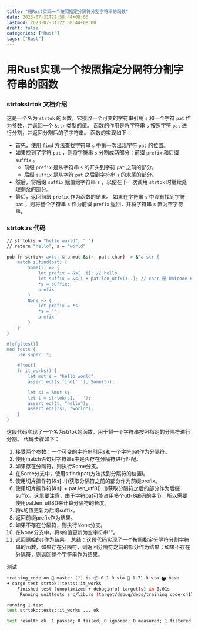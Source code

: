 ```yaml
---
title: "用Rust实现一个按照指定分隔符分割字符串的函数"
date: 2023-07-31T22:58:44+08:00
lastmod: 2023-07-31T22:58:44+08:00 
draft: false
categories: ["Rust"]
tags: ["Rust"]
---
```


# 用Rust实现一个按照指定分隔符分割字符串的函数

### strtokstrtok 文档介绍

这是一个名为 `strtok` 的函数，它接收一个可变的字符串引用 `s` 和一个字符 `pat` 作为参数，并返回一个 `&str` 类型的值。
 函数的作用是将字符串 `s` 按照字符 `pat` 进行分割，并返回分割后的子字符串。
 函数的实现如下：

- 首先，使用 `find` 方法查找字符串 `s` 中第一次出现字符 `pat` 的位置。
- 如果找到了字符 `pat` ，则将字符串 `s` 分割成两部分：前缀 `prefix` 和后缀 `suffix` 。
  - 前缀 `prefix` 是从字符串 `s` 的开头到字符 `pat` 之前的部分。
  - 后缀 `suffix` 是从字符 `pat` 之后到字符串 `s` 的末尾的部分。
- 然后，将后缀 `suffix` 赋值给字符串 `s` ，以便在下一次调用 `strtok` 时继续处理剩余的部分。
- 最后，返回前缀 `prefix` 作为函数的结果。
 如果在字符串 `s` 中没有找到字符 `pat` ，则将整个字符串 `s` 作为前缀 `prefix` 返回，并将字符串 `s` 置为空字符串。

### strtok.rs 代码

```bash
// strtok(s = "hello world", " ")
// return "hello", s = "world"

pub fn strtok<'a>(s: &'a mut &str, pat: char) -> &'a str {
    match s.find(pat) {
        Some(i) => {
            let prefix = &s[..i]; // hello
            let suffix = &s[i + pat.len_utf8()..]; // char 是 Unicode &str 中的空格是 utf-8 故 pat 占的位置不一定是1
            *s = suffix;
            prefix
        }
        None => {
            let prefix = *s;
            *s = "";
            prefix
        }
    }
}

#[cfg(test)]
mod tests {
    use super::*;

    #[test]
    fn it_works() {
        let mut s = "hello world";
        assert_eq!(s.find(' '), Some(5));

        let s1 = &mut s;
        let t = strtok(s1, ' ');
        assert_eq!(t, "hello");
        assert_eq!(*s1, "world");
    }
}

```

这段代码实现了一个名为strtok的函数，用于将一个字符串按照指定的分隔符进行分割。
 代码步骤如下：

1. 接受两个参数：一个可变的字符串引用s和一个字符pat作为分隔符。
2. 使用match语句对字符串s中是否存在分隔符进行匹配。
3. 如果存在分隔符，则执行Some分支。
4. 在Some分支中，使用s.find(pat)方法找到分隔符的位置i。
5. 使用切片操作符(&s[..i])获取分隔符之前的部分作为前缀prefix。
6. 使用切片操作符(&s[i + pat.len_utf8()..])获取分隔符之后的部分作为后缀suffix。这里要注意，由于字符pat可能占用多个utf-8编码的字节，所以需要使用pat.len_utf8()来计算分隔符的长度。
7. 将s的值更新为后缀suffix。
8. 返回前缀prefix作为结果。
9. 如果不存在分隔符，则执行None分支。
10. 在None分支中，将s的值更新为空字符串""。
11. 返回原始的s作为结果。
 总结：这段代码实现了一个按照指定分隔符分割字符串的函数，如果存在分隔符，则返回分隔符之前的部分作为结果；如果不存在分隔符，则返回整个字符串作为结果。

测试

```bash
training_code on  master [?] is 📦 0.1.0 via 🦀 1.71.0 via 🅒 base 
➜ cargo test strtok::tests::it_works             
    Finished test [unoptimized + debuginfo] target(s) in 0.01s
     Running unittests src/lib.rs (target/debug/deps/training_code-c41752abc7a3994f)

running 1 test
test strtok::tests::it_works ... ok

test result: ok. 1 passed; 0 failed; 0 ignored; 0 measured; 1 filtered out; finished in 0.00s

```
